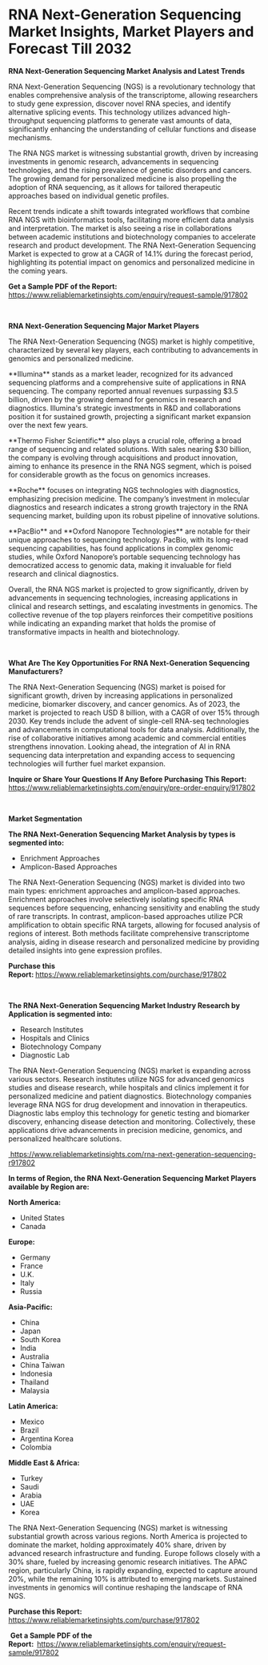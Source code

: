 <p><h1>RNA Next-Generation Sequencing Market Insights, Market Players and Forecast Till 2032</h1></p><p><strong>RNA Next-Generation Sequencing Market Analysis and Latest Trends</strong></p>
<p><p>RNA Next-Generation Sequencing (NGS) is a revolutionary technology that enables comprehensive analysis of the transcriptome, allowing researchers to study gene expression, discover novel RNA species, and identify alternative splicing events. This technology utilizes advanced high-throughput sequencing platforms to generate vast amounts of data, significantly enhancing the understanding of cellular functions and disease mechanisms.</p><p>The RNA NGS market is witnessing substantial growth, driven by increasing investments in genomic research, advancements in sequencing technologies, and the rising prevalence of genetic disorders and cancers. The growing demand for personalized medicine is also propelling the adoption of RNA sequencing, as it allows for tailored therapeutic approaches based on individual genetic profiles.</p><p>Recent trends indicate a shift towards integrated workflows that combine RNA NGS with bioinformatics tools, facilitating more efficient data analysis and interpretation. The market is also seeing a rise in collaborations between academic institutions and biotechnology companies to accelerate research and product development. The RNA Next-Generation Sequencing Market is expected to grow at a CAGR of 14.1% during the forecast period, highlighting its potential impact on genomics and personalized medicine in the coming years.</p></p>
<p><strong>Get a Sample PDF of the Report:&nbsp;</strong> <a href="https://www.reliablemarketinsights.com/enquiry/request-sample/917802?utm_campaign=3314&utm_medium=2&utm_source=Github&utm_content=ia&utm_term=13042025&utm_id=rna-next-generation-sequencing">https://www.reliablemarketinsights.com/enquiry/request-sample/917802</a></p>
<p>&nbsp;</p>
<p><strong>RNA Next-Generation Sequencing Major Market Players</strong></p>
<p><p>The RNA Next-Generation Sequencing (NGS) market is highly competitive, characterized by several key players, each contributing to advancements in genomics and personalized medicine. </p><p>**Illumina** stands as a market leader, recognized for its advanced sequencing platforms and a comprehensive suite of applications in RNA sequencing. The company reported annual revenues surpassing $3.5 billion, driven by the growing demand for genomics in research and diagnostics. Illumina's strategic investments in R&D and collaborations position it for sustained growth, projecting a significant market expansion over the next few years.</p><p>**Thermo Fisher Scientific** also plays a crucial role, offering a broad range of sequencing and related solutions. With sales nearing $30 billion, the company is evolving through acquisitions and product innovation, aiming to enhance its presence in the RNA NGS segment, which is poised for considerable growth as the focus on genomics increases.</p><p>**Roche** focuses on integrating NGS technologies with diagnostics, emphasizing precision medicine. The company’s investment in molecular diagnostics and research indicates a strong growth trajectory in the RNA sequencing market, building upon its robust pipeline of innovative solutions.</p><p>**PacBio** and **Oxford Nanopore Technologies** are notable for their unique approaches to sequencing technology. PacBio, with its long-read sequencing capabilities, has found applications in complex genomic studies, while Oxford Nanopore’s portable sequencing technology has democratized access to genomic data, making it invaluable for field research and clinical diagnostics.</p><p>Overall, the RNA NGS market is projected to grow significantly, driven by advancements in sequencing technologies, increasing applications in clinical and research settings, and escalating investments in genomics. The collective revenue of the top players reinforces their competitive positions while indicating an expanding market that holds the promise of transformative impacts in health and biotechnology.</p></p>
<p>&nbsp;</p>
<p><strong>What Are The Key Opportunities For RNA Next-Generation Sequencing Manufacturers?</strong></p>
<p><p>The RNA Next-Generation Sequencing (NGS) market is poised for significant growth, driven by increasing applications in personalized medicine, biomarker discovery, and cancer genomics. As of 2023, the market is projected to reach USD 8 billion, with a CAGR of over 15% through 2030. Key trends include the advent of single-cell RNA-seq technologies and advancements in computational tools for data analysis. Additionally, the rise of collaborative initiatives among academic and commercial entities strengthens innovation. Looking ahead, the integration of AI in RNA sequencing data interpretation and expanding access to sequencing technologies will further fuel market expansion.</p></p>
<p><strong>Inquire or Share Your Questions If Any Before Purchasing This Report:</strong> <a href="https://www.reliablemarketinsights.com/enquiry/pre-order-enquiry/917802?utm_campaign=3314&utm_medium=2&utm_source=Github&utm_content=ia&utm_term=13042025&utm_id=rna-next-generation-sequencing">https://www.reliablemarketinsights.com/enquiry/pre-order-enquiry/917802</a></p>
<p>&nbsp;</p>
<p><strong>Market Segmentation</strong></p>
<p><strong>The RNA Next-Generation Sequencing Market Analysis by types is segmented into:</strong></p>
<p><ul><li>Enrichment Approaches</li><li>Amplicon-Based Approaches</li></ul></p>
<p><p>The RNA Next-Generation Sequencing (NGS) market is divided into two main types: enrichment approaches and amplicon-based approaches. Enrichment approaches involve selectively isolating specific RNA sequences before sequencing, enhancing sensitivity and enabling the study of rare transcripts. In contrast, amplicon-based approaches utilize PCR amplification to obtain specific RNA targets, allowing for focused analysis of regions of interest. Both methods facilitate comprehensive transcriptome analysis, aiding in disease research and personalized medicine by providing detailed insights into gene expression profiles.</p></p>
<p><strong>Purchase this Report:&nbsp;</strong><a href="https://www.reliablemarketinsights.com/purchase/917802?utm_campaign=3314&utm_medium=2&utm_source=Github&utm_content=ia&utm_term=13042025&utm_id=rna-next-generation-sequencing">https://www.reliablemarketinsights.com/purchase/917802</a></p>
<p>&nbsp;</p>
<p><strong>The RNA Next-Generation Sequencing Market Industry Research by Application is segmented into:</strong></p>
<p><ul><li>Research Institutes</li><li>Hospitals and Clinics</li><li>Biotechnology Company</li><li>Diagnostic Lab</li></ul></p>
<p><p>The RNA Next-Generation Sequencing (NGS) market is expanding across various sectors. Research institutes utilize NGS for advanced genomics studies and disease research, while hospitals and clinics implement it for personalized medicine and patient diagnostics. Biotechnology companies leverage RNA NGS for drug development and innovation in therapeutics. Diagnostic labs employ this technology for genetic testing and biomarker discovery, enhancing disease detection and monitoring. Collectively, these applications drive advancements in precision medicine, genomics, and personalized healthcare solutions.</p></p>
<p><a href="https://www.reliablemarketinsights.com/rna-next-generation-sequencing-r917802?utm_campaign=3314&utm_medium=2&utm_source=Github&utm_content=ia&utm_term=13042025&utm_id=rna-next-generation-sequencing">&nbsp;https://www.reliablemarketinsights.com/rna-next-generation-sequencing-r917802</a></p>
<p><strong>In terms of Region, the RNA Next-Generation Sequencing Market Players available by Region are:</strong></p>
<p>
    <p> <strong> North America: </strong>
        <ul>
            <li>United States</li>
            <li>Canada</li>
        </ul>
        </p> 
    <p> <strong> Europe: </strong>
        <ul>
            <li>Germany</li>
            <li>France</li>
            <li>U.K.</li>
            <li>Italy</li>
            <li>Russia</li>
        </ul>
        </p> 
    <p> <strong> Asia-Pacific: </strong>
        <ul>
            <li>China</li>
            <li>Japan</li>
            <li>South Korea</li>
            <li>India</li>
            <li>Australia</li>
            <li>China Taiwan</li>
            <li>Indonesia</li>
            <li>Thailand</li>
            <li>Malaysia</li>
        </ul>
        </p> 
    <p> <strong> Latin America: </strong>
        <ul>
            <li>Mexico</li>
            <li>Brazil</li>
            <li>Argentina Korea</li>
            <li>Colombia</li>
        </ul>
        </p> 
    <p> <strong> Middle East & Africa: </strong>
        <ul>
            <li>Turkey</li>
            <li>Saudi</li>
            <li>Arabia</li>
            <li>UAE</li>
            <li>Korea</li>
        </ul>
    </p>
    </p>
<p><p>The RNA Next-Generation Sequencing (NGS) market is witnessing substantial growth across various regions. North America is projected to dominate the market, holding approximately 40% share, driven by advanced research infrastructure and funding. Europe follows closely with a 30% share, fueled by increasing genomic research initiatives. The APAC region, particularly China, is rapidly expanding, expected to capture around 20%, while the remaining 10% is attributed to emerging markets. Sustained investments in genomics will continue reshaping the landscape of RNA NGS.</p></p>
<p><strong>Purchase this Report: </strong><a href="https://www.reliablemarketinsights.com/purchase/917802?utm_campaign=3314&utm_medium=2&utm_source=Github&utm_content=ia&utm_term=13042025&utm_id=rna-next-generation-sequencing">https://www.reliablemarketinsights.com/purchase/917802</a></p>
<p>&nbsp;<strong>Get a Sample PDF of the Report:&nbsp;&nbsp;</strong><a href="https://www.reliablemarketinsights.com/enquiry/request-sample/917802?utm_campaign=3314&utm_medium=2&utm_source=Github&utm_content=ia&utm_term=13042025&utm_id=rna-next-generation-sequencing">https://www.reliablemarketinsights.com/enquiry/request-sample/917802</a></p>
<p><strong></strong></p>
<p><p></p><p></p><p></p></p>